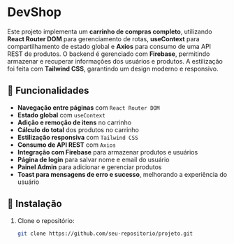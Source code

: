 # DevShop  

Este projeto implementa um **carrinho de compras completo**, utilizando **React Router DOM** para gerenciamento de rotas, **useContext** para compartilhamento de estado global e **Axios** para consumo de uma API REST de produtos. O backend é gerenciado com **Firebase**, permitindo armazenar e recuperar informações dos usuários e produtos. A estilização foi feita com **Tailwind CSS**, garantindo um design moderno e responsivo.

## 📌 Funcionalidades  

- **Navegação entre páginas** com `React Router DOM`  
- **Estado global** com `useContext`  
- **Adição e remoção de itens** no carrinho  
- **Cálculo do total** dos produtos no carrinho  
- **Estilização responsiva** com `Tailwind CSS`  
- **Consumo de API REST** com `Axios`  
- **Integração com Firebase** para armazenar produtos e usuários  
- **Página de login** para salvar nome e email do usuário  
- **Painel Admin** para adicionar e gerenciar produtos  
- **Toast para mensagens de erro e sucesso**, melhorando a experiência do usuário  

## 🔧 Instalação  

1. Clone o repositório:  
   ```sh
   git clone https://github.com/seu-repositorio/projeto.git
